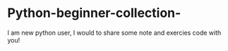 # Python-beginner-collection-
I am new python user, I would to share some note and exercies code with you!
